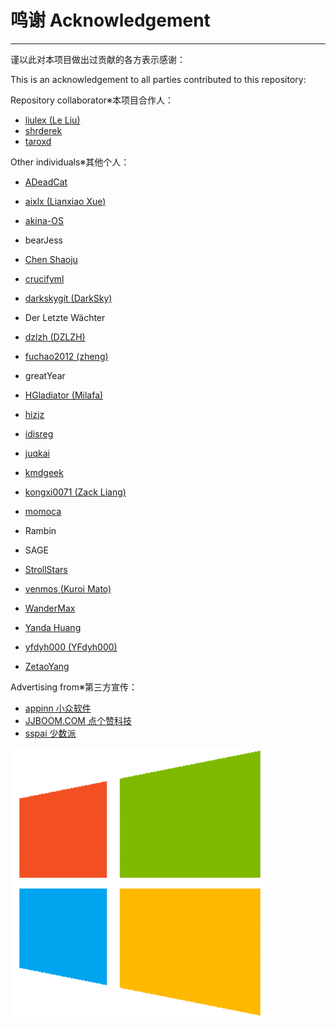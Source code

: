 # 鸣谢 Acknowledgement

---

谨以此对本项目做出过贡献的各方表示感谢：

This is an acknowledgement to all parties contributed to this repository:

Repository collaborator※本项目合作人：

* [liulex \(Le Liu\)](https://github.com/liulex)
* [shrderek](https://github.com/shrderek)
* [taroxd](https://github.com/taroxd)

Other individuals※其他个人：

* [ADeadCat](https://github.com/ADeadCat)

* [aixlx \(Lianxiao Xue\)](https://github.com/aixlx)

* [akina-OS](https://github.com/akina-OS)

* bearJess

* [Chen Shaoju](https://github.com/chenshaoju)

* [crucifyml](https://github.com/crucifyml)

* [darkskygit \(DarkSky\)](https://github.com/darkskygit)

* Der Letzte Wächter

* [dzlzh \(DZLZH\)](https://github.com/dzlzh)

* [fuchao2012 \(zheng\)](https://github.com/fuchao2012)

* greatYear

* [HGladiator \(Milafa\)](https://github.com/HGladiator)

* [hizjz](https://github.com/hizjz)

* [idisreg](https://github.com/idisreg)

* [juqkai](https://github.com/juqkai)

* [kmdgeek](https://github.com/kmdgeek)

* [kongxi0071 \(Zack Liang\)](https://github.com/kongxi0071)

* [momoca](https://github.com/momoca)

* Rambin

* SAGE

* [StrollStars](https://github.com/StrollStars)

* [venmos \(Kuroi Mato\)](https://github.com/venmos)

* [WanderMax](https://github.com/WanderMax)

* [Yanda Huang](https://github.com/yodahuang)

* [yfdyh000 \(YFdyh000\)](https://github.com/yfdyh000)

* [ZetaoYang](https://github.com/ZetaoYang)

Advertising from※第三方宣传：

* [appinn   小众软件](http://www.appinn.com/windows-apps-that-amaze-us/)
* [JJBOOM.COM   点个赞科技](http://wiki.jjboom.com/doku.php?id=专题策划:常用软件建议)
* [sspai   少数派](https://sspai.com/post/38866)

![](/assets/windows_logo.png)

